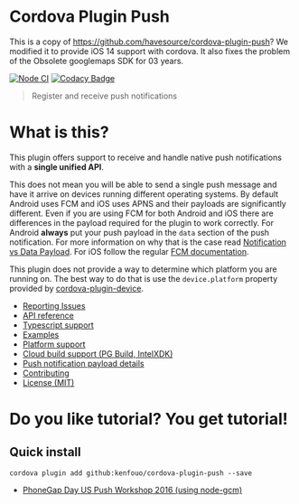 # Cordova Plugin Push

This is a copy of https://github.com/havesource/cordova-plugin-push? We modified it to provide iOS 14 support with cordova. It also fixes the problem of the Obsolete googlemaps SDK for 03 years.

[![Node CI](https://github.com/havesource/cordova-plugin-push/actions/workflows/ci.yml/badge.svg)](https://github.com/havesource/cordova-plugin-push/actions/workflows/ci.yml) [![Codacy Badge](https://api.codacy.com/project/badge/Grade/422c67b5e70c4a0eadae7b9fc794d3c1)](https://app.codacy.com/gh/havesource/cordova-plugin-push?utm_source=github.com&utm_medium=referral&utm_content=havesource/cordova-plugin-push&utm_campaign=Badge_Grade_Settings)

> Register and receive push notifications

# What is this?

This plugin offers support to receive and handle native push notifications with a **single unified API**.

This does not mean you will be able to send a single push message and have it arrive on devices running different operating systems. By default Android uses FCM and iOS uses APNS and their payloads are significantly different. Even if you are using FCM for both Android and iOS there are differences in the payload required for the plugin to work correctly. For Android **always** put your push payload in the `data` section of the push notification. For more information on why that is the case read [Notification vs Data Payload](https://github.com/havesource/cordova-plugin-push/blob/master/docs/PAYLOAD.md#notification-vs-data-payloads). For iOS follow the regular [FCM documentation](https://firebase.google.com/docs/cloud-messaging/http-server-ref).

This plugin does not provide a way to determine which platform you are running on. The best way to do that is use the `device.platform` property provided by [cordova-plugin-device](https://github.com/apache/cordova-plugin-device).

* [Reporting Issues](docs/ISSUES.md)
* [API reference](docs/API.md)
* [Typescript support](docs/TYPESCRIPT.md)
* [Examples](docs/EXAMPLES.md)
* [Platform support](docs/PLATFORM_SUPPORT.md)
* [Cloud build support (PG Build, IntelXDK)](docs/PHONEGAP_BUILD.md)
* [Push notification payload details](docs/PAYLOAD.md)
* [Contributing](.github/CONTRIBUTING.md)
* [License (MIT)](MIT-LICENSE)

# Do you like tutorial? You get tutorial!

## Quick install
    cordova plugin add github:kenfouo/cordova-plugin-push --save 

* [PhoneGap Day US Push Workshop 2016 (using node-gcm)](http://macdonst.github.io/push-workshop/)

